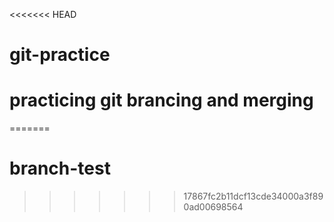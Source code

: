 <<<<<<< HEAD
# git-practice
# practicing git brancing and merging
=======
# branch-test
>>>>>>> 17867fc2b11dcf13cde34000a3f890ad00698564
